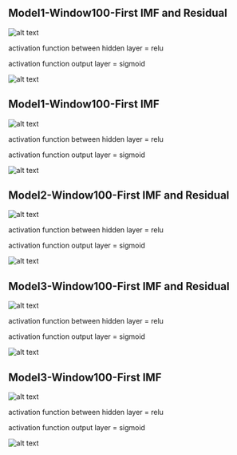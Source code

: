 ## Model1-Window100-First IMF and Residual
![alt text](Model1_w100_IMFResidual.png)

activation function between hidden layer = relu

activation function output layer = sigmoid

![alt text](Model1_w100_IMFResidual_Result.png)

## Model1-Window100-First IMF 
![alt text](Model1_w100_FirstIMF.png)

activation function between hidden layer = relu

activation function output layer = sigmoid

![alt text](Model1_w100_FirstIMF_Result.png)

## Model2-Window100-First IMF and Residual
![alt text](Model2_w100_IMFResidual.png)

activation function between hidden layer = relu

activation function output layer = sigmoid

![alt text](Model2_w100_IMFResidual_Result.png)

## Model3-Window100-First IMF and Residual
![alt text](Model3_w100_IMFResidual.png)

activation function between hidden layer = relu

activation function output layer = sigmoid

![alt text](Model3_w100_IMFResidual_Result.png)

## Model3-Window100-First IMF 
![alt text](Model3_w100_FirstIMF.png)

activation function between hidden layer = relu

activation function output layer = sigmoid

![alt text](Model3_w100_FirstIMF_Result.png)

